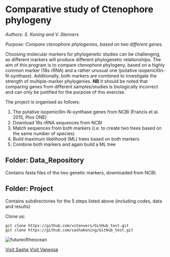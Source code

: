 # Comparative study of Ctenophore phylogeny

*Authors: S. Koning and V. Stenvers*

*Purpose: Compare ctenophore phylogenies, based on two different genes.*

Choosing molecular markers for phylogenetic studies can be challenging, as different markers will produce different phylogenetic relationships. The aim of this program is to compare ctenophore phylogeny, based on a highly common marker (18s rRNA) and a rather unusual one (putative isopenicillin-N-synthase). Additionally, both markers are combined to investigate the strength of multiple-marker phylogenies.
**NB** It should be noted that comparing genes from different samples/studies is biologically incorrect and can only be justified for the purpose of this exercise. 

The project is organised as follows:
1. The putative isopenicillin-N-synthase genes from NCBI (Francis et al. 2015, Plos ONE)
2. Download 18s rRNA sequences from NCBI
3. Match sequences from both markers (i.e. to create two trees based on the same number of species)
4. Build maximum likelihood (ML) trees based on both markers
5. Combine both markers and again build a ML tree


## Folder: Data_Repository
Contains fasta files of the two genetic markers, downloaded from NCBI. 

## Folder: Project
Contains subdirectories for the 5 steps listed above (including codes, data and results)

Clone us:
```
git clone https://github.com/vstenvers/GitHub_test.git
git clone https://github.com/sashakoning/GitHub_test.git
```


![futureoftheocean](https://futureoftheocean.files.wordpress.com/2018/02/leucothea-adult-horiz.jpg?w=1024)

[Visit Sasha](https://github.com/sashakoning)
[Visit Vanessa](https://github.com/vstenvers)
